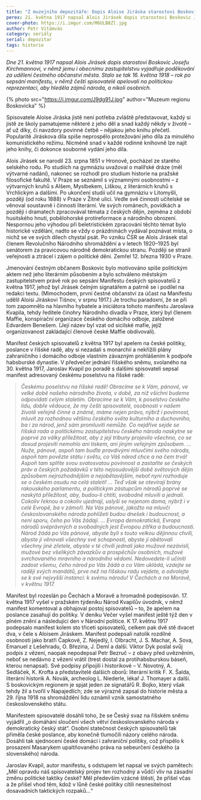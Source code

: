 ```yaml
---
title: "Z muzejního depozitáře: Dopis Aloise Jiráska starostovi Boskovic Josefu Kirchmannovi"
perex: 21. května 1917 napsal Alois Jirásek dopis starostovi Boskovic Josefu Kirchmannovi, v němž jemu i obecnímu zastupitelstvu děkuje za udělení čestného občanství města.
cover-photo: https://i.imgur.com/M6ULB8Zl.jpg
author: Petr Vítámvás
category: seriály
serial: depozitar
tags: historie
---
```


*Dne 21. května 1917 napsal Alois Jirásek dopis starostovi Boskovic Josefu Kirchmannovi, v němž jemu i obecnímu zastupitelstvu vyjadřuje poděkování za udělení čestného občanství města. Stalo se tak 16. května 1918 – rok po sepsání manifestu, v němž čeští spisovatelé apelovali na politickou reprezentaci, aby hleděla zájmů národa, a nikoli osobních.*

{% photo src="https://i.imgur.com/J9dg91J.jpg" author="Muzeum regionu Boskovicka" %}

Spisovatele Aloise Jiráska jistě není potřeba zvláště představovat, každý si jistě ze školy pamatujeme některé z jeho děl a snad každý někdy v životě – ať už díky, či navzdory povinné četbě – nějakou jeho knihu přečetl. Popularitě Jiráskova díla spíše neprospělo protežování jeho díla za minulého komunistického režimu. Nicméně snad v každé rodinné knihovně lze najít jeho knihy, či dokonce souborné vydání jeho díla. 

Alois Jirásek se narodil 23. srpna 1851 v Hronově, pocházel ze starého selského rodu. Po studiích na gymnáziu uvažoval o malířské dráze (měl výtvarné nadání), nakonec se rozhodl pro studium historie na pražské filosofické fakultě. V Praze se seznámil s významnými osobnostmi – z výtvarných kruhů s Alšem, Myslbekem, Liškou, z literárních kruhů s Vrchlickým a dalšími. Po ukončení studií učil na gymnáziu v Litomyšli, později (od roku 1888) v Praze v Žitné ulici. Vedle své činnosti učitelské se věnoval soustavně i činnosti literární. Ve svých románech, povídkách a později i dramatech zpracovával témata z českých dějin, zejména z období husitského hnutí, pobělohorské protireformace a národního obrození. Nespornou jeho výhodou při beletristickém zpracování těchto témat bylo historické vzdělání, nadto se vždy o prázdninách vydával poznávat místa, o nichž se ve svých dílech chystal psát. Po vzniku ČSR se Alois Jirásek stal členem Revolučního Národního shromáždění a v letech 1920–1925 byl senátorem za pravicovou národně demokratickou stranu. Později se stranil veřejnosti a ztrácel i zájem o politické dění. Zemřel 12. března 1930 v Praze.

Jmenování čestným občanem Boskovic bylo motivováno spíše politickým aktem než jeho literárním působením a bylo schváleno městským zastupitelstvem právě rok po sepsání Manifestu českých spisovatelů z května 1917, jehož byl Jirásek čelným signatářem a patrně se i podílel na redakci textu. (Mimochodem, první čestné občanství za účast na Manifestu udělil Aloisi Jiráskovi Tišnov, v srpnu 1917.) Je trochu paradoxní, že se při tom zapomnělo na hlavního hybatele a iniciátora tohoto manifestu Jaroslava Kvapila, tehdy ředitele činohry Národního divadla v Praze, který byl členem Maffie, konspirační organizace českého domácího odboje, založené Edvardem Benešem. (Její název byl vzat od sicilské mafie, jejíž organizovanost zakládající členové české Maffie obdivovali).

Manifest českých spisovatelů z května 1917 byl apelem na české politiky, poslance v říšské radě, aby si nezadali s monarchií a nekřížili plány zahraničního i domácího odboje vlastním závazným prohlášením k podpoře habsburské dynastie. 
V předvečer jednání říšského sněmu, svolaného na 30. května 1917, Jaroslav Kvapil po poradě s dalšími spisovateli sepsal manifest adresovaný českému poselstvu na říšské radě:

> *Českému poselstvu na říšské radě! Obracíme se k Vám, pánové, ve velké době našeho národního života, v době, za niž všichni budeme odpovídati celým staletím. Obracíme se k Vám, k poselstvu českého lidu, dobře vědouce, že my čeští spisovatelé, osobnosti v našem životě veřejně činné a známé, máme nejen právo, nýbrž i povinnost, mluvit za rozhodnou většinu českého světa kulturního a duchovního, ba i za národ, jenž sám promluviti nemůže. Co nejdříve sejde se říšská rada a politickému zastupitelstvu českého národa naskytne se poprvé za války příležitost, aby z její tribuny projevilo všechno, co se dosud projeviti nemohlo ani tiskem, ani jiným veřejným způsobem. … Nuže, pánové, aspoň tam buďte pravdivými mluvčími svého národa, aspoň tam povězte státu i světu, co Váš národ chce a na čem trvá! Aspoň tam splňte svou svatosvatou povinnost a zastaňte se českých práv a českých požadavků v této nejosudovější době světových dějin způsobem nejrozhodnějším a nejobětavějším, neboť nyní rozhoduje se o českém osudu na celá staletí! … Teď však se otevírají brány rakouského parlamentu, a politickým zástupcům národů poprvé se naskýtá příležitost, aby, budou-li chtíti, svobodně mluvili a jednali. Cokoliv řeknou a cokoliv ujednají, uslyší se nejenom doma, nýbrž i v celé Evropě, ba v zámoří. Na Vás pánové, jakožto na mluvčí českoslovanského národa pohlížeti budou dnešek i budoucnost, a není sporu, čeho po Vás žádají. … Evropa demokratická, Evropa národů svéprávných a svobodných jest Evropou zítřka a budoucnosti. Národ žádá po Vás pánové, abyste byli s touto velkou dějinnou chvílí, abyste jí věnovali všechny své schopnosti, abyste jí obětovali všechny jiné zřetele, abyste v té chvíli jednali jako mužové nezávislí, mužové bez všelikých závazkův a prospěchův osobních, mužové svrchovaného mravního a národního vědomí. Nedovedete-li učiniti zadost všemu, čeho národ po Vás žádá a co Vám ukládá, vzdejte se raději svých mandátů, prve než na říšskou radu vejdete, a odvolejte se k své nejvyšší instanci: k svému národu! V Čechách a na Moravě, v květnu 1917.*

Manifest byl rozeslán po Čechách a Moravě a hromadně podepisován. 17. května 1917 vyšel v pražském týdeníku Národ Kvapilův úvodník, v němž manifest komentoval a obhajoval postoj spisovatelů – to, že apelem na poslance zasahují do politiky. V deníku Večer vyšel manifest ještě týž den v plném znění a následující den v Národní politice. K 17. květnu 1917 podepsalo manifest kolem sto třiceti spisovatelů, celkem pak dvě stě dvacet dva, v čele s Aloisem Jiráskem. Manifest podepsali natolik rozdílné osobnosti jako bratři Čapkové, Z. Nejedlý, I. Olbracht, J. S. Machar, A. Sova, Emanuel z Lešehradu, O. Březina, J. Deml a další. Viktor Dyk poslal svůj podpis z vězení, naopak nepodepsal Petr Bezruč – z obavy před uvězněním, neboť se nedávno z vězení vrátil (trest dostal za protihabsburskou báseň, kterou nenapsal). Své podpisy připojili i historikové – V. Novotný, A. Sedláček, K. Krofta a představitelé dalších oborů: literární kritik F. X. Šalda, literární historik A. Novák, archeolog L. Niederle, lékař J. Thomayer a další. S boskovickým regionem je spjat jeden ze signatářů R. Bojko, který však tehdy žil a tvořil v Napajedlích; zde se výrazně zapsal do historie města a 29. října 1918 na shromáždění lidu oznámil vznik samostatného československého státu.

Manifestem spisovatelé dosáhli toho, že se Český svaz na říšském sněmu vyjádřil „o domáhání sloučení všech větví českoslovanského národa v demokratický český stát“. Osobní statečnost českých spisovatelů tak přiměla české poslance, aby konečně tlumočili názory celého národa. Dosáhli tak sjednocení české domácí i zahraniční politiky, což přispělo k prosazení Masarykem upaltňovaného práva na sebeurčení českého (a slovenského) národa.

Jaroslav Kvapil, autor manifestu, s odstupem let napsal ve svých pamětech: „Měl opravdu náš spisovatelský projev ten rozhodný a vůdčí vliv na zásadní změnu politické taktiky české? Měl především vzácné štěstí, že přišel včas a že přišel vhod těm, kdož v lůně české politiky cítili nesnesitelnost dosavadních taktických rozpaků…“